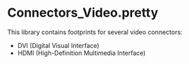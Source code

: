 # Connectors_Video.pretty
This library contains footprints for several video connectors:

- DVI (Digital Visual Interface)
- HDMI (High-Definition Multimedia Interface)

